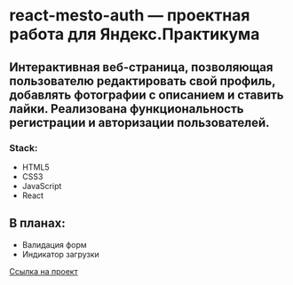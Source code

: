 # react-mesto-auth — проектная работа для Яндекс.Практикума

## Интерактивная веб-страница, позволяющая пользователю редактировать свой профиль, добавлять фотографии с описанием и ставить лайки. Реализована функциональность регистрации и авторизации пользователей.

### Stack:
* HTML5
* CSS3
* JavaScript
* React

## В планах:
* Валидация форм
* Индикатор загрузки

[Ссылка на проект](https://pawnchow.github.io/react-mesto-auth/)
